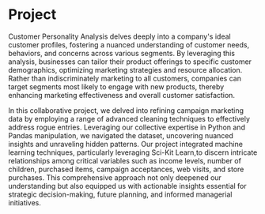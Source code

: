 # Project

Customer Personality Analysis delves deeply into a company's ideal customer profiles, fostering a nuanced understanding of customer needs, behaviors, and concerns across various segments. By leveraging this analysis, businesses can tailor their product offerings to specific customer demographics, optimizing marketing strategies and resource allocation. Rather than indiscriminately marketing to all customers, companies can target segments most likely to engage with new products, thereby enhancing marketing effectiveness and overall customer satisfaction.

In this collaborative project, we delved into refining campaign marketing data by employing a range of advanced cleaning techniques to effectively address rogue entries. Leveraging our collective expertise in Python and Pandas manipulation, we navigated the dataset, uncovering nuanced insights and unraveling hidden patterns. Our project integrated machine learning techniques, particularly leveraging Sci-Kit Learn,to discern intricate relationships among critical variables such as income levels, number of children, purchased items, campaign acceptances, web visits, and store purchases. This comprehensive approach not only deepened our understanding but also equipped us with actionable insights essential for strategic decision-making, future planning, and informed managerial initiatives.
